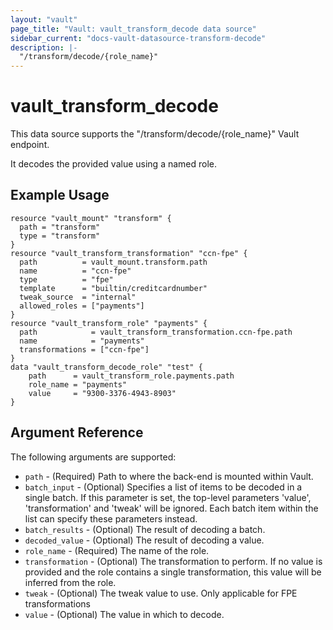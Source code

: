 ```yaml
---
layout: "vault"
page_title: "Vault: vault_transform_decode data source"
sidebar_current: "docs-vault-datasource-transform-decode"
description: |-
  "/transform/decode/{role_name}"
---
```


# vault\_transform\_decode

This data source supports the "/transform/decode/{role_name}" Vault endpoint.

It decodes the provided value using a named role.

## Example Usage

```hcl
resource "vault_mount" "transform" {
  path = "transform"
  type = "transform"
}
resource "vault_transform_transformation" "ccn-fpe" {
  path          = vault_mount.transform.path
  name          = "ccn-fpe"
  type          = "fpe"
  template      = "builtin/creditcardnumber"
  tweak_source  = "internal"
  allowed_roles = ["payments"]
}
resource "vault_transform_role" "payments" {
  path            = vault_transform_transformation.ccn-fpe.path
  name            = "payments"
  transformations = ["ccn-fpe"]
}
data "vault_transform_decode_role" "test" {
    path      = vault_transform_role.payments.path
    role_name = "payments"
    value     = "9300-3376-4943-8903"
}
```

## Argument Reference

The following arguments are supported:

* `path` - (Required) Path to where the back-end is mounted within Vault.
* `batch_input` - (Optional) Specifies a list of items to be decoded in a single batch. If this parameter is set, the top-level parameters 'value', 'transformation' and 'tweak' will be ignored. Each batch item within the list can specify these parameters instead.
* `batch_results` - (Optional) The result of decoding a batch.
* `decoded_value` - (Optional) The result of decoding a value.
* `role_name` - (Required) The name of the role.
* `transformation` - (Optional) The transformation to perform. If no value is provided and the role contains a single transformation, this value will be inferred from the role.
* `tweak` - (Optional) The tweak value to use. Only applicable for FPE transformations
* `value` - (Optional) The value in which to decode.
